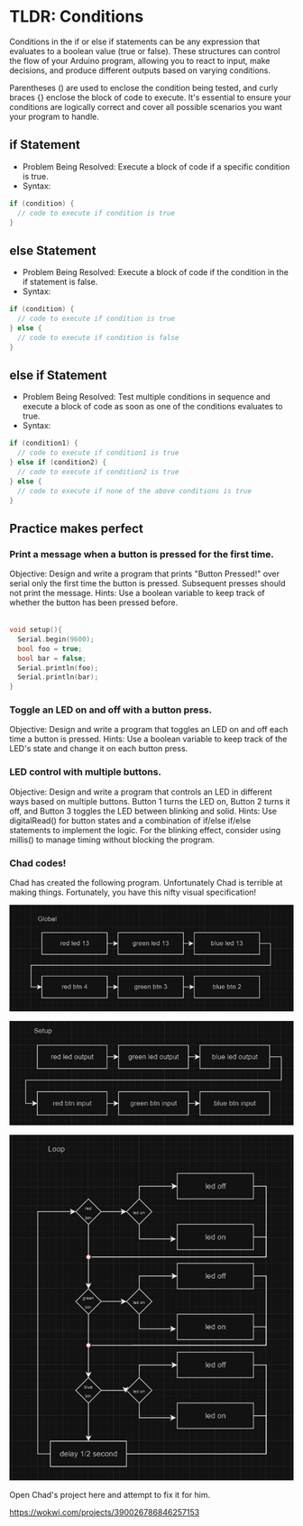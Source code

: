 # TLDR: Conditions

Conditions in the if or else if statements can be any expression that evaluates to a boolean value (true or false).
These structures can control the flow of your Arduino program, allowing you to react to input, make decisions, and produce different outputs based on varying conditions.

Parentheses () are used to enclose the condition being tested, and curly braces {} enclose the block of code to execute.
It's essential to ensure your conditions are logically correct and cover all possible scenarios you want your program to handle.

## if Statement

- Problem Being Resolved: Execute a block of code if a specific condition is true.
- Syntax:
```cpp
if (condition) {
  // code to execute if condition is true
}
```

## else Statement

- Problem Being Resolved: Execute a block of code if the condition in the if statement is false.
- Syntax:
```cpp
if (condition) {
  // code to execute if condition is true
} else {
  // code to execute if condition is false
}
```

## else if Statement

- Problem Being Resolved: Test multiple conditions in sequence and execute a block of code as soon as one of the conditions evaluates to true.
- Syntax:
```cpp
if (condition1) {
  // code to execute if condition1 is true
} else if (condition2) {
  // code to execute if condition2 is true
} else {
  // code to execute if none of the above conditions is true
}
```

## Practice makes perfect

### Print a message when a button is pressed for the first time.

Objective: Design and write a program that prints "Button Pressed!" over serial only the first time the button is pressed. Subsequent presses should not print the message.
Hints: Use a boolean variable to keep track of whether the button has been pressed before.

```cpp

void setup(){
  Serial.begin(9600);
  bool foo = true;
  bool bar = false;
  Serial.println(foo);
  Serial.println(bar);
}
```


### Toggle an LED on and off with a button press.

Objective: Design and write a program that toggles an LED on and off each time a button is pressed.
Hints: Use a boolean variable to keep track of the LED's state and change it on each button press.

###  LED control with multiple buttons.

Objective: Design and write a program that controls an LED in different ways based on multiple buttons. Button 1 turns the LED on, Button 2 turns it off, and Button 3 toggles the LED between blinking and solid.
Hints: Use digitalRead() for button states and a combination of if/else if/else statements to implement the logic. For the blinking effect, consider using millis() to manage timing without blocking the program.


### Chad codes! 

Chad has created the following program. Unfortunately Chad is terrible at making things. Fortunately, you have this nifty visual specification! 

![](assets/2024-02-18-11-43-46.png)

![](assets/2024-02-18-11-50-12.png)

![](assets/2024-02-18-11-50-25.png)

Open Chad's project here and attempt to fix it for him. 


https://wokwi.com/projects/390026786846257153